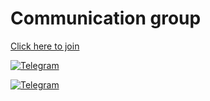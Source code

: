 # Communication group

[Click here to join](https://monet.jerryz.com.cn/group)

[![Telegram](https://img.shields.io/badge/Telegram-Monet__All-informational?logo=telegram&style=for-the-badge)](https://monet.jerryz.com.cn/group)

[![Telegram](/Telegram.jpg)](https://monet.jerryz.com.cn/group)
